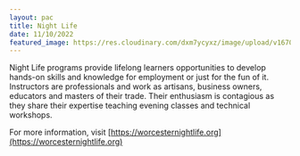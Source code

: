```yaml
---
layout: pac
title: Night Life
date: 11/10/2022
featured_image: https://res.cloudinary.com/dxm7ycyxz/image/upload/v1670330100/2022/02/Teacher-teaching-students_wcvwbw.jpg
---
```

Night Life programs provide lifelong learners opportunities to develop hands-on skills and knowledge for employment or just for the fun of it. Instructors are professionals and work as artisans, business owners, educators and masters of their trade. Their enthusiasm is contagious as they share their expertise teaching evening classes and technical workshops.

For more information, visit [https://worcesternightlife.org](https://worcesternightlife.org)